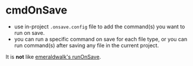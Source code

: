 # cmdOnSave

- use in-project `.onsave.config` file to add the command(s) you want to run on save.
- you can run a specific command on save for each file type, or you can run command(s) after saving any file in the current project.

It is __not__ like [emeraldwalk's runOnSave](https://github.com/emeraldwalk/vscode-runonsave).

